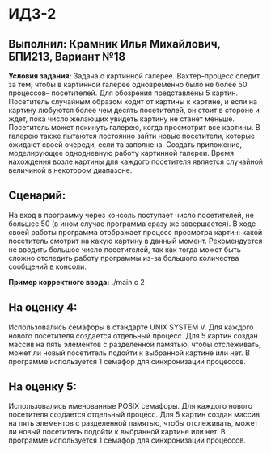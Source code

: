 # ИДЗ-2
## Выполнил: Крамник Илья Михайлович, БПИ213, Вариант №18
**Условия задания:** Задача о картинной галерее. Вахтер–процесс следит за тем,
чтобы в картинной галерее одновременно было не более 50 процессов–
посетителей. Для обозрения представлены 5 картин. Посетитель
случайным образом ходит от картины к картине, и если на картину любуются более чем десять посетителей, он стоит в стороне
и ждет, пока число желающих увидеть картину не станет меньше.
Посетитель может покинуть галерею, когда просмотрит все картины. В галерею также пытаются постоянно зайти новые посетители, которые ожидают своей очереди, если та заполнена. Создать
приложение, моделирующее однодневную работу картинной галереи. Время нахождения возле картины для каждого посетителя является случайной величиной в некотором диапазоне.
 
 ## Сценарий:  
На вход в программу через консоль поступает число посетителей, не большее 50 (в ином случае программа сразу же завершается). В ходе своей работы программа отображает процесс просмотра картин: какой посетитель смотрит на какую картину в данный момент. Рекомендуется не вводить большое число посетителей, так как тогда может быть сложно отследить работу программы из-за большого количества сообщений в консоли.

**Пример корректного ввода:** ./main.c 2

## На оценку 4:
Использовались семафоры в стандарте UNIX SYSTEM V. Для каждого нового посетителя создается отдельный процесс. Для 5 картин создан массив на пять элементов с разделенной памятью, чтобы отслеживать, может ли новый посетитель подойти к выбранной картине или нет. В программе используется 1 семафор для синхронизации процессов.  

## На оценку 5:
Использовались именованные POSIX семафоры. Для каждого нового посетителя создается отдельный процесс. Для 5 картин создан массив на пять элементов с разделенной памятью, чтобы отслеживать, может ли новый посетитель подойти к выбранной картине или нет. В программе используется 1 семафор для синхронизации процессов.
